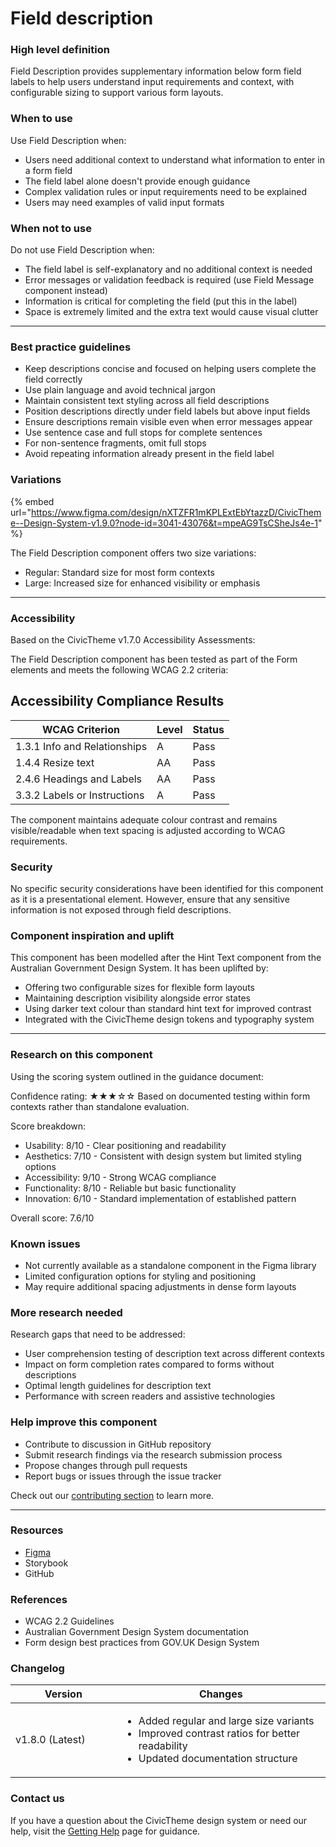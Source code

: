 # Field description

### High level definition

Field Description provides supplementary information below form field labels to help users understand input requirements and context, with configurable sizing to support various form layouts.

### When to use

Use Field Description when:

* Users need additional context to understand what information to enter in a form field
* The field label alone doesn't provide enough guidance
* Complex validation rules or input requirements need to be explained
* Users may need examples of valid input formats

### When not to use

Do not use Field Description when:

* The field label is self-explanatory and no additional context is needed
* Error messages or validation feedback is required (use Field Message component instead)
* Information is critical for completing the field (put this in the label)
* Space is extremely limited and the extra text would cause visual clutter

***

### Best practice guidelines

* Keep descriptions concise and focused on helping users complete the field correctly
* Use plain language and avoid technical jargon
* Maintain consistent text styling across all field descriptions
* Position descriptions directly under field labels but above input fields
* Ensure descriptions remain visible even when error messages appear
* Use sentence case and full stops for complete sentences
* For non-sentence fragments, omit full stops
* Avoid repeating information already present in the field label

### Variations

{% embed url="https://www.figma.com/design/nXTZFR1mKPLExtEbYtazzD/CivicTheme--Design-System-v1.9.0?node-id=3041-43076&t=mpeAG9TsCSheJs4e-1" %}

The Field Description component offers two size variations:

* Regular: Standard size for most form contexts
* Large: Increased size for enhanced visibility or emphasis

***

### Accessibility

Based on the CivicTheme v1.7.0 Accessibility Assessments:

The Field Description component has been tested as part of the Form elements and meets the following WCAG 2.2 criteria:

## Accessibility Compliance Results

| WCAG Criterion               | Level | Status |
| ---------------------------- | ----- | ------ |
| 1.3.1 Info and Relationships | A     | Pass   |
| 1.4.4 Resize text            | AA    | Pass   |
| 2.4.6 Headings and Labels    | AA    | Pass   |
| 3.3.2 Labels or Instructions | A     | Pass   |

The component maintains adequate colour contrast and remains visible/readable when text spacing is adjusted according to WCAG requirements.

### Security

No specific security considerations have been identified for this component as it is a presentational element. However, ensure that any sensitive information is not exposed through field descriptions.

### Component inspiration and uplift

This component has been modelled after the Hint Text component from the Australian Government Design System. It has been uplifted by:

* Offering two configurable sizes for flexible form layouts
* Maintaining description visibility alongside error states
* Using darker text colour than standard hint text for improved contrast
* Integrated with the CivicTheme design tokens and typography system

***

### Research on this component

Using the scoring system outlined in the guidance document:

Confidence rating: ★★★☆☆ Based on documented testing within form contexts rather than standalone evaluation.

Score breakdown:

* Usability: 8/10 - Clear positioning and readability
* Aesthetics: 7/10 - Consistent with design system but limited styling options
* Accessibility: 9/10 - Strong WCAG compliance
* Functionality: 8/10 - Reliable but basic functionality
* Innovation: 6/10 - Standard implementation of established pattern

Overall score: 7.6/10

### Known issues

* Not currently available as a standalone component in the Figma library
* Limited configuration options for styling and positioning
* May require additional spacing adjustments in dense form layouts

### More research needed

Research gaps that need to be addressed:

* User comprehension testing of description text across different contexts
* Impact on form completion rates compared to forms without descriptions
* Optimal length guidelines for description text
* Performance with screen readers and assistive technologies

### Help improve this component

* Contribute to discussion in GitHub repository
* Submit research findings via the research submission process
* Propose changes through pull requests
* Report bugs or issues through the issue tracker

Check out our [contributing section](../../contributing/contribution-model.md) to learn more.

***

### Resources

* [Figma](https://www.figma.com/design/nXTZFR1mKPLExtEbYtazzD/CivicTheme--Design-System-v1.9.0?node-id=3041-43076\&t=pgR0cOKiZtpSZwCB-1)
* Storybook
* GitHub

### References

* WCAG 2.2 Guidelines
* Australian Government Design System documentation
* Form design best practices from GOV.UK Design System

### Changelog

<table><thead><tr><th width="153.6640625">Version</th><th>Changes</th></tr></thead><tbody><tr><td>v1.8.0 (Latest)</td><td><ul><li>Added regular and large size variants</li><li>Improved contrast ratios for better readability</li><li>Updated documentation structure</li></ul></td></tr></tbody></table>

### Contact us

If you have a question about the CivicTheme design system or need our help, visit the [Getting Help](../../getting-started/getting-help.md) page for guidance.
